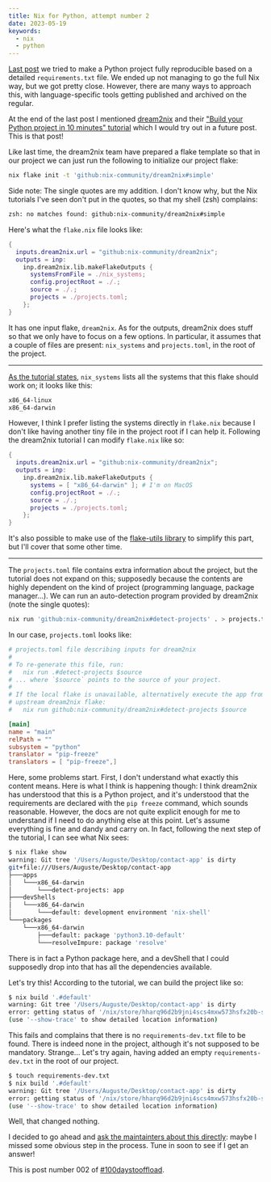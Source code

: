 ```yaml
---
title: Nix for Python, attempt number 2
date: 2023-05-19
keywords:
  - nix
  - python
---
```

[Last post](/posts/2023-05-16-01-nix-for-python-attempt-no.-1/) we tried to make a Python project fully reproducible based on a detailed `requirements.txt` file. We ended up not managing to go the full Nix way, but we got pretty close. However, there are many ways to approach this, with language-specific tools getting published and archived on the regular.

At the end of the last post I mentioned [dream2nix](https://nix-community.github.io/dream2nix/) and their ["Build your Python project in 10 minutes" tutorial](https://nix-community.github.io/dream2nix/guides/getting-started-python.html) which I would try out in a future post. This is that post!

Like last time, the dream2nix team have prepared a flake template so that in our project we can just run the following to initialize our project flake:
```sh
nix flake init -t 'github:nix-community/dream2nix#simple'
```

Side note: The single quotes are my addition. I don't know why, but the Nix tutorials I've seen don't put in the quotes, so that my shell (zsh) complains:
```sh
zsh: no matches found: github:nix-community/dream2nix#simple
```

Here's what the `flake.nix` file looks like:
```nix
{
  inputs.dream2nix.url = "github:nix-community/dream2nix";
  outputs = inp:
    inp.dream2nix.lib.makeFlakeOutputs {
      systemsFromFile = ./nix_systems;
      config.projectRoot = ./.;
      source = ./.;
      projects = ./projects.toml;
    };
}
```
It has one input flake, `dream2nix`. As for the outputs, dream2nix does stuff so that we only have to focus on a few options. In particular, it assumes that a couple of files are present: `nix_systems` and `projects.toml`, in the root of the project.

---

[As the tutorial states](https://nix-community.github.io/dream2nix/guides/getting-started-python.html#nix_systems), `nix_systems` lists all the systems that this flake should work on; it looks like this:
```txt
x86_64-linux
x86_64-darwin
```
However, I think I prefer listing the systems directly in `flake.nix` because I don't like having another tiny file in the project root if I can help it. Following the dream2nix tutorial I can modify `flake.nix` like so:
```nix
{
  inputs.dream2nix.url = "github:nix-community/dream2nix";
  outputs = inp:
    inp.dream2nix.lib.makeFlakeOutputs {
      systems = [ "x86_64-darwin" ]; # I'm on MacOS
      config.projectRoot = ./.;
      source = ./.;
      projects = ./projects.toml;
    };
}
```
It's also possible to make use of the [flake-utils library](https://github.com/numtide/flake-utils) to simplify this part, but I'll cover that some other time.

---

The `projects.toml` file contains extra information about the project, but the tutorial does not expand on this; supposedly because the contents are highly dependent on the kind of project (programming language, package manager...).
We can run an auto-detection program provided by dream2nix (note the single quotes):
```sh
nix run 'github:nix-community/dream2nix#detect-projects' . > projects.toml
```
In our case, `projects.toml` looks like:
```toml
# projects.toml file describing inputs for dream2nix
#
# To re-generate this file, run:
#   nix run .#detect-projects $source
# ... where `$source` points to the source of your project.
#
# If the local flake is unavailable, alternatively execute the app from the
# upstream dream2nix flake:
#   nix run github:nix-community/dream2nix#detect-projects $source

[main]
name = "main"
relPath = ""
subsystem = "python"
translator = "pip-freeze"
translators = [ "pip-freeze",]
```

Here, some problems start. First, I don't understand what exactly this content means. Here is what I think is happening though: I think dream2nix has understood that this is a Python project, and it's understood that the requirements are declared with the `pip freeze` command, which sounds reasonable. However, the docs are not quite explicit enough for me to understand if I need to do anything else at this point. Let's assume everything is fine and dandy and carry on.
In fact, following the next step of the tutorial, I can see what Nix sees:
```sh
$ nix flake show
warning: Git tree '/Users/Auguste/Desktop/contact-app' is dirty
git+file:///Users/Auguste/Desktop/contact-app
├───apps
│   └───x86_64-darwin
│       └───detect-projects: app
├───devShells
│   └───x86_64-darwin
│       └───default: development environment 'nix-shell'
└───packages
    └───x86_64-darwin
        ├───default: package 'python3.10-default'
        └───resolveImpure: package 'resolve'
```
There is in fact a Python package here, and a devShell that I could supposedly drop into that has all the dependencies available.

Let's try this! According to the tutorial, we can build the project like so:
```sh
$ nix build '.#default'
warning: Git tree '/Users/Auguste/Desktop/contact-app' is dirty
error: getting status of '/nix/store/hharq96d2b9jni4scs4mxw573hsfx20b-source/requirements-dev.txt': No such file or directory
(use '--show-trace' to show detailed location information)
```
This fails and complains that there is no `requirements-dev.txt` file to be found. There is indeed none in the project, although it's not supposed to be mandatory. Strange...
Let's try again, having added an empty `requirements-dev.txt` in the root of our project.
```sh
$ touch requirements-dev.txt
$ nix build '.#default'
warning: Git tree '/Users/Auguste/Desktop/contact-app' is dirty
error: getting status of '/nix/store/hharq96d2b9jni4scs4mxw573hsfx20b-source/requirements-dev.txt': No such file or directory
(use '--show-trace' to show detailed location information)
```

Well, that changed nothing. 

I decided to go ahead and [ask the maintainters about this directly](https://github.com/nix-community/dream2nix/issues/521): maybe I missed some obvious step in the process. Tune in soon to see if I get an answer!

This is post number 002 of [#100daystooffload](https://100daystooffload.com/).
